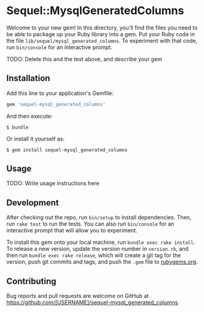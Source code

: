 # Sequel::MysqlGeneratedColumns

Welcome to your new gem! In this directory, you'll find the files you need to be able to package up your Ruby library into a gem. Put your Ruby code in the file `lib/sequel/mysql_generated_columns`. To experiment with that code, run `bin/console` for an interactive prompt.

TODO: Delete this and the text above, and describe your gem

## Installation

Add this line to your application's Gemfile:

```ruby
gem 'sequel-mysql_generated_columns'
```

And then execute:

    $ bundle

Or install it yourself as:

    $ gem install sequel-mysql_generated_columns

## Usage

TODO: Write usage instructions here

## Development

After checking out the repo, run `bin/setup` to install dependencies. Then, run `rake test` to run the tests. You can also run `bin/console` for an interactive prompt that will allow you to experiment.

To install this gem onto your local machine, run `bundle exec rake install`. To release a new version, update the version number in `version.rb`, and then run `bundle exec rake release`, which will create a git tag for the version, push git commits and tags, and push the `.gem` file to [rubygems.org](https://rubygems.org).

## Contributing

Bug reports and pull requests are welcome on GitHub at https://github.com/[USERNAME]/sequel-mysql_generated_columns.

